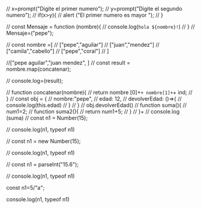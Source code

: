 // x=prompt("Digite el primer numero");
// y=prompt("Digite el segundo numero");
// if(x>y){
//     alert ("El primer numero es mayor ");
// }



// const Mensaje = function (nombre){
//     console.log(`hola ${nombre}!`)
// }
// Mensaje=("pepe");

// const nombre =[
//     ["pepe","aguilar"]
//     ["juan","mendez"]
//     ["camila","cabello"]
//     ["pepe","coral"]
// ]

//["pepe aguilar","juan mendez",  ]
// const result = nombre.map(concatenar);

// console.log=(result);

// function concatenar(nombre){
//     return nombre [0]+``+ nombre[1]+``+ ind;
// }
// const obj = {
//     nombre:"pepe",
//     edad: 12,
//     devolverEdad: ()=>{
//         console.log(this.edad)
//     }
// }
// obj.devolverEdad()
// function suma(){
//     num1=2;
//     function suma2(){
//         return num1+5;
//     }
// }+
// console.log (suma)
// const n1 = Number(15);

// console.log(n1, typeof n1)

// const n1 = new Number(15);

// console.log(n1, typeof n1)

// const n1 = parseInt("15.6");

// console.log(n1, typeof n1)

const n1=5/"a";

console.log(n1, typeof n1)

